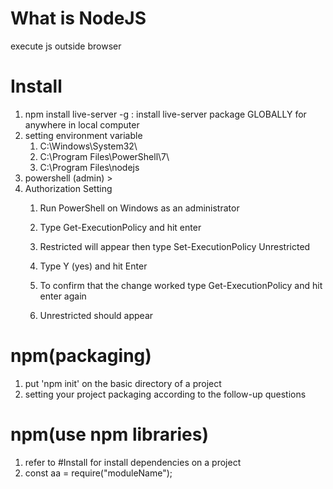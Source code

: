 # What is NodeJS
execute js outside browser

# Install
1. npm install live-server -g : install live-server package GLOBALLY for anywhere in local computer
2. setting environment variable
   1. C:\Windows\System32\
   2. C:\Program Files\PowerShell\7\
   3. C:\Program Files\nodejs
3. powershell (admin) > 
4. Authorization Setting
   1. Run PowerShell on Windows as an administrator

   2. Type Get-ExecutionPolicy and hit enter

   3. Restricted will appear then type Set-ExecutionPolicy Unrestricted

   4. Type Y (yes) and hit Enter
    
   5. To confirm that the change worked type Get-ExecutionPolicy and hit enter again

   6. Unrestricted should appear


# npm(packaging)
1. put 'npm init' on the basic directory of a project
2. setting your project packaging according to the follow-up questions

# npm(use npm libraries)
1. refer to #Install for install dependencies on a project
2. const aa = require("moduleName");
